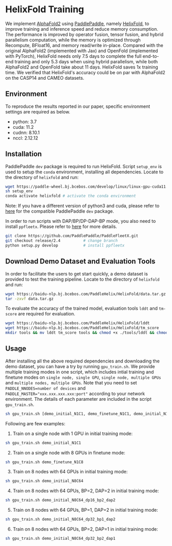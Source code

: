 # HelixFold Training

We implement [AlphaFold2](https://doi.org/10.1038/s41586-021-03819-2) using [PaddlePaddle](https://github.com/paddlepaddle/paddle), namely [HelixFold](https://arxiv.org/abs/2207.05477), to improve training and inference speed and reduce memory consumption. The performance is improved by operator fusion, tensor fusion, and hybrid parallelism computation, while the memory is optimized through Recompute, BFloat16, and memory read/write in-place. Compared with the original AlphaFold2 (implemented with Jax) and OpenFold (implemented with PyTorch), HelixFold needs only 7.5 days to complete the full end-to-end training and only 5.3 days when using hybrid parallelism, while both AlphaFold2 and OpenFold take about 11 days. HelixFold saves 1x training time. We verified that HelixFold's accuracy could be on par with AlphaFold2 on the CASP14 and CAMEO datasets.

## Environment

To reproduce the results reported in our paper, specific environment settings are required as below. 

- python: 3.7
- cuda: 11.2
- cudnn: 8.10.1
- nccl: 2.12.12

## Installation
PaddlePaddle `dev` package is required to run HelixFold. Script `setup_env` is used to setup the `conda` environment, installing all dependencies. Locate to the directory of `helixfold` and run:
```bash
wget https://paddle-wheel.bj.bcebos.com/develop/linux/linux-gpu-cuda11.2-cudnn8-mkl-gcc8.2-avx/paddlepaddle_gpu-0.0.0.post112-cp37-cp37m-linux_x86_64.whl
sh setup_env
conda activate helixfold # activate the conda environment
```
Note: If you have a different version of python3 and cuda, please refer to [here](https://www.paddlepaddle.org.cn/whl/linux/gpu/develop.html) for the compatible PaddlePaddle `dev` package.

In order to run scripts with DAP/BP/DP-DAP-BP mode, you also need to install `ppfleetx`. Please refer to [here](https://github.com/PaddlePaddle/PaddleFleetX/tree/develop/ppfleetx/models/protein_folding) for more details.
```bash
git clone https://github.com/PaddlePaddle/PaddleFleetX.git
git checkout release/2.4          # change branch
python setup.py develop       	  # install ppfleetx
```

## Download Demo Dataset and Evaluation Tools
In order to facilitate the users to get start quickly, a demo dataset is provided to test the training pipeline. Locate to the directory of `helixfold` and run:
```bash
wget https://baidu-nlp.bj.bcebos.com/PaddleHelix/HelixFold/data.tar.gz
tar -zxvf data.tar.gz
```

To evaluate the accuracy of the trained model, evaluation tools `lddt` and `tm-score` are required for evaluation.
```bash
wget https://baidu-nlp.bj.bcebos.com/PaddleHelix/HelixFold/lddt
wget https://baidu-nlp.bj.bcebos.com/PaddleHelix/HelixFold/tm_score
mkdir tools && mv lddt tm_score tools && chmod +x ./tools/lddt && chmod +x ./tools/tm_score
```

## Usage
After installing all the above required dependencies and downloading the demo dataset, you can have a try by running `gpu_train.sh`. We provide multiple training modes in one script, which includes intial training and finetune modes on `single node, single GPU`, `single node, multiple GPUs` and `multiple nodes, multiple GPUs`. Note that you need to set `PADDLE_NNODES=number of devices` and `PADDLE_MASTER="xxx.xxx.xxx.xxx:port"` according to your network environment. The details of each parameter are included in the script `gpu_train.sh`.

```bash
sh gpu_train.sh [demo_initial_N1C1, demo_finetune_N1C1, demo_initial_N1C8, demo_finetune_N1C8, demo_initial_N8C64, demo_finetune_N8C64, demo_initial_N8C64_dp16_bp2_dap2, demo_initial_N8C64_dp32_bp1_dap2, demo_initial_N8C64_dp32_bp2_dap1]
```

Following are few examples:

1. Train on a single node with 1 GPU in initial training mode:
```bash
sh gpu_train.sh demo_initial_N1C1
```

2. Train on a single node with 8 GPUs in finetune mode:
```bash
sh gpu_train.sh demo_finetune_N1C8
```

3. Train on 8 nodes with 64 GPUs in initial training mode:
```bash
sh gpu_train.sh demo_initial_N8C64
```

4. Train on 8 nodes with 64 GPUs, BP=2, DAP=2 in initial training mode:
```bash
sh gpu_train.sh demo_initial_N8C64_dp16_bp2_dap2
```

5. Train on 8 nodes with 64 GPUs, BP=1, DAP=2 in initial training mode:
```bash
sh gpu_train.sh demo_initial_N8C64_dp32_bp1_dap2
```

6. Train on 8 nodes with 64 GPUs, BP=2, DAP=1 in initial training mode:
```bash
sh gpu_train.sh demo_initial_N8C64_dp32_bp2_dap1
```
